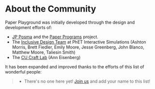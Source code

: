 # About the Community

Paper Playground was initially developed through the design and development efforts of:

- [JP Posma](https://janpaulposma.nl/) and the [Paper Programs](https://www.paperprograms.org/) project.
- The [Inclusive Design Team](https://phet.colorado.edu/en/accessibility) at PhET Interactive Simulations (Ashton Morris, Brett Fiedler, Emily Moore, Jesse Greenberg, John Blanco, Matthew Moore, Taliesin Smith)
- The [CU Craft Lab](https://cucraftlab.org/) (Ann Eisenberg)

It has been expanded and improved thanks to the efforts of this list of wonderful people:

> - There's no one here yet! [Join us](community.md) and add your name to this list!